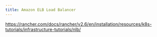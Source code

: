 ```yaml
---
title: Amazon ELB Load Balancer
---
```


https://rancher.com/docs/rancher/v2.6/en/installation/resources/k8s-tutorials/infrastructure-tutorials/nlb/